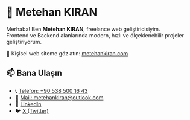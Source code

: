 # 👋 Metehan KIRAN

Merhaba! Ben **Metehan KIRAN**, freelance web geliştiricisiyim.  
Frontend ve Backend alanlarında modern, hızlı ve ölçeklenebilir projeler geliştiriyorum.

🚀 Kişisel web siteme göz atın: [metehankiran.com](https://metehankiran.com)

## 📫 Bana Ulaşın

- 📞 [Telefon: +90 538 500 16 43](tel:+905385001643)
- 📧 [Mail: metehankiran@outlook.com](mailto:metehankiran@outlook.com)
- 🔗 [LinkedIn](https://www.linkedin.com/in/metehankiran)
- 🐦 [X (Twitter)](https://x.com/metehankiran)
